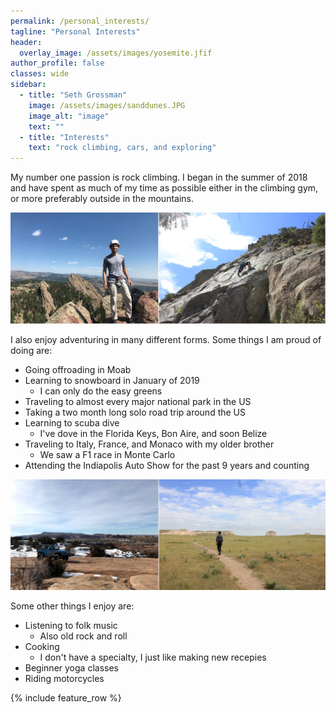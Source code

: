 ```yaml
---
permalink: /personal_interests/
tagline: "Personal Interests"
header:
  overlay_image: /assets/images/yosemite.jfif
author_profile: false
classes: wide
sidebar:
  - title: "Seth Grossman"
    image: /assets/images/sanddunes.JPG
    image_alt: "image"
    text: ""
  - title: "Interests"
    text: "rock climbing, cars, and exploring"
---
```

My number one passion is rock climbing. I began in the summer of 2018
and have spent as much of my time as possible either in the climbing gym, or more preferably outside in the mountains.



![Image of rock climbing](/assets/images/combined1.png)

I also enjoy adventuring in many different forms. Some things I am proud of doing are:
* Going offroading in Moab
* Learning to snowboard in January of 2019
	* I can only do the easy greens
* Traveling to almost every major national park in the US
* Taking a two month long solo road trip around the US
* Learning to scuba dive
	* I've dove in the Florida Keys, Bon Aire, and soon Belize
* Traveling to Italy, France, and Monaco with my older brother
	* We saw a F1 race in Monte Carlo
* Attending the Indiapolis Auto Show for the past 9 years and counting



![Image of offroading](/assets/images/Offroading.jpg)


Some other things I enjoy are:
* Listening to folk music
	* Also old rock and roll
* Cooking
	* I don't have a specialty, I just like making new recepies
* Beginner yoga classes
* Riding motorcycles

{% include feature_row %}

